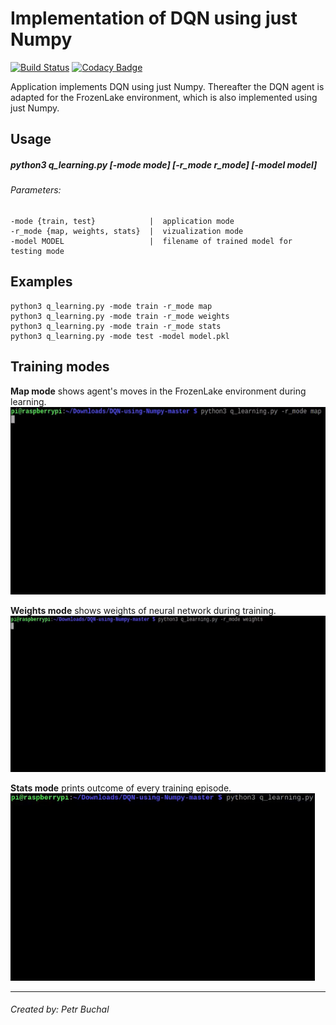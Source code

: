 # Implementation of DQN using just Numpy
[![Build Status](https://travis-ci.org/LachubCz/DQN-using-Numpy.svg?branch=master)](https://travis-ci.org/LachubCz/DQN-using-Numpy) [![Codacy Badge](https://api.codacy.com/project/badge/Grade/0ebf810ab4524818a61a8958d48570c2)](https://www.codacy.com/app/LachubCz/DQN-using-Numpy?utm_source=github.com&amp;utm_medium=referral&amp;utm_content=LachubCz/DQN-using-Numpy&amp;utm_campaign=Badge_Grade)

Application implements DQN using just Numpy. Thereafter the DQN agent is adapted for the FrozenLake environment, which is also implemented using just Numpy. 

Usage
-----
##### python3 q_learning.py  [-mode mode] [-r_mode r_mode] [-model model]
###### Parameters:

    -mode {train, test}            |  application mode
    -r_mode {map, weights, stats}  |  vizualization mode
    -model MODEL                   |  filename of trained model for testing mode


Examples
-----------------
    python3 q_learning.py -mode train -r_mode map
    python3 q_learning.py -mode train -r_mode weights
    python3 q_learning.py -mode train -r_mode stats
    python3 q_learning.py -mode test -model model.pkl

Training modes
-----------------
**Map mode** shows agent's moves in the FrozenLake environment during learning.
<img src="https://raw.githubusercontent.com/LachubCz/DQN-using-Numpy/master/images/map.gif" height="300"/>

**Weights mode** shows weights of neural network during training.
<img src="https://raw.githubusercontent.com/LachubCz/DQN-using-Numpy/master/images/weights.gif" height="250"/>

**Stats mode** prints outcome of every training episode.
<img src="https://raw.githubusercontent.com/LachubCz/DQN-using-Numpy/master/images/stats.gif" height="300"/>

****
###### Created by: Petr Buchal
